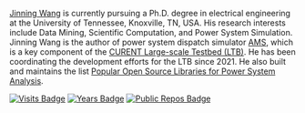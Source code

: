 [Jinning Wang](https://jinningwang.github.io/) is currently pursuing a Ph.D. degree in electrical engineering at the University of Tennessee, Knoxville, TN, USA.
His research interests include Data Mining, Scientific Computation, and Power System Simulation.
Jinning Wang is the author of power system dispatch simulator [AMS](https://github.com/CURENT/ams), which is a key component of the [CURENT Large-scale Testbed (LTB)](https://github.com/CURENT/ltb).
He has been coordinating the development efforts for the LTB since 2021.
He also built and maintains the list [Popular Open Source Libraries for Power System Analysis](https://github.com/jinningwang/best-of-ps).

[![Visits Badge](https://badges.strrl.dev/visits/jinningwang/jinningwang)](https://github.com/jinningwang/jinningwang/graphs/traffic)
[![Years Badge](https://badges.strrl.dev/years/jinningwang)](https://badges.strrl.dev)
[![Public Repos Badge](https://badges.strrl.dev/repos/jinningwang)](https://github.com/jinningwang?tab=repositories)
